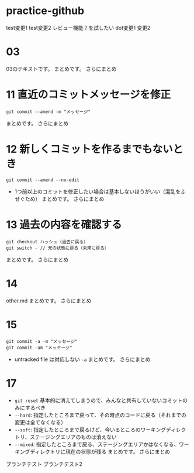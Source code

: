 # practice-github

test変更1
test変更2
レビュー機能？を試したい
dot変更1
変更2

# 03
03のテキストです。
まとめです。
さらにまとめ

# 11 直近のコミットメッセージを修正
```
git commit --amend -m "メッセージ"
```
まとめです。
さらにまとめ

# 12 新しくコミットを作るまでもないとき
```
git commit --amend --no-edit
```
- 1つ前以上のコミットを修正したい場合は基本しないほうがいい（混乱をふせぐため）
まとめです。
さらにまとめ

# 13 過去の内容を確認する
```
git checkout ハッシュ（過去に戻る）
git switch - // 元の状態に戻る（未来に戻る）
```
まとめです。
さらにまとめ

# 14 
other.md
まとめです。
さらにまとめ

# 15
```
git commit -a -m "メッセージ"
git commit -am "メッセージ"
```
- untracked file は対応しない `-a`
まとめです。
さらにまとめ

# 17
- `git reset` 基本的に消えてしまうので、みんなと共有していないコミットのみにするべき
- `--hard`: 指定したところまで戻って、その時点のコードに戻る（それまでの変更は全てなくなる）
- `--soft`: 指定したところまで戻るけど、今いるところのワーキングディレクトリ、ステージングエリアのものは消えない
- `--mixed`: 指定したところまで戻る、ステージングエリアかはなくなる、ワーキングディレクトリに現在の状態が残る
まとめです。
さらにまとめ


ブランチテスト
ブランチテスト2